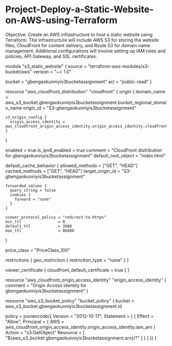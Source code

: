 # Project-Deploy-a-Static-Website-on-AWS-using-Terraform
Objective: Create an AWS infrastructure to host a static website using Terraform. The infrastructure will include AWS S3 for storing the website files, CloudFront for content delivery, and Route 53 for domain name management. Additional configurations will involve setting up IAM roles and policies, API Gateway, and SSL certificates.


module "s3_static_website" {
  source  = "terraform-aws-modules/s3-bucket/aws"
  version = "~> 1.0"

  bucket = "gbengaokunniyis3bucketassignment"
  acl    = "public-read"
}

resource "aws_cloudfront_distribution" "cloudfront" {
  origin {
    domain_name = aws_s3_bucket.gbengaokunniyis3bucketassignment.bucket_regional_domain_name
    origin_id   = "S3-gbengaokunniyis3bucketassignment"

    s3_origin_config {
      origin_access_identity = aws_cloudfront_origin_access_identity.origin_access_identity.cloudfront_access_identity_path
    }
  }

  enabled             = true
  is_ipv6_enabled     = true
  comment             = "CloudFront distribution for gbengaokunniyis3bucketassignment"
  default_root_object = "index.html"

  default_cache_behavior {
    allowed_methods  = ["GET", "HEAD"]
    cached_methods   = ["GET", "HEAD"]
    target_origin_id = "S3-gbengaokunniyis3bucketassignment"

    forwarded_values {
      query_string = false
      cookies {
        forward = "none"
      }
    }

    viewer_protocol_policy = "redirect-to-https"
    min_ttl                = 0
    default_ttl            = 3600
    max_ttl                = 86400
  }

  price_class = "PriceClass_100"

  restrictions {
    geo_restriction {
      restriction_type = "none"
    }
  }

  viewer_certificate {
    cloudfront_default_certificate = true
  }
}

resource "aws_cloudfront_origin_access_identity" "origin_access_identity" {
  comment = "Origin Access Identity for gbengaokunniyis3bucketassignment"
}

resource "aws_s3_bucket_policy" "bucket_policy" {
  bucket = aws_s3_bucket.gbengaokunniyis3bucketassignment.id

  policy = jsonencode({
    Version = "2012-10-17",
    Statement = [
      {
        Effect = "Allow",
        Principal = {
          AWS = aws_cloudfront_origin_access_identity.origin_access_identity.iam_arn
        }
        Action = "s3:GetObject"
        Resource = [
          "${aws_s3_bucket.gbengaokunniyis3bucketassignment.arn}/*"
        ]
      }
    ]
  })
}
